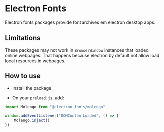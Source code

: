 # Electron Fonts

Electron fonts packages provide font archives em electron desktop apps.

## Limitations

These packages may not work in `BrowserWindow` instances that loaded online webpages. That happens because electron by default not allow load local resources in webpages.

## How to use

* Install the package

* On your `preload.js`, add:

```ts
import Molengo from "@electron-fonts/molengo"

window.addEventListener("DOMContentLoaded", () => {
    Molengo.inject()
})
```
